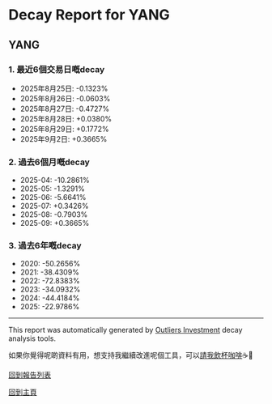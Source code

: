 # Decay Report for YANG

## YANG

### 1. 最近6個交易日嘅decay

- 2025年8月25日: -0.1323%
- 2025年8月26日: -0.0603%
- 2025年8月27日: -0.4727%
- 2025年8月28日: +0.0380%
- 2025年8月29日: +0.1772%
- 2025年9月2日: +0.3665%

### 2. 過去6個月嘅decay

- 2025-04: -10.2861%
- 2025-05: -1.3291%
- 2025-06: -5.6641%
- 2025-07: +0.3426%
- 2025-08: -0.7903%
- 2025-09: +0.3665%

### 3. 過去6年嘅decay

- 2020: -50.2656%
- 2021: -38.4309%
- 2022: -72.8383%
- 2023: -34.0932%
- 2024: -44.4184%
- 2025: -22.9786%

------------------------------
This report was automatically generated by [Outliers Investment](https://outliersecon.github.io/Outliers-Investment/) decay analysis tools.

如果你覺得呢啲資料有用，想支持我繼續改進呢個工具，可以[請我飲杯咖啡](https://buymeacoffee.com/outliersecon)☕🙏

[回到報告列表](https://outliersecon.github.io/Outliers-Investment/reports/reports_public)

[回到主頁](https://outliersecon.github.io/Outliers-Investment/)